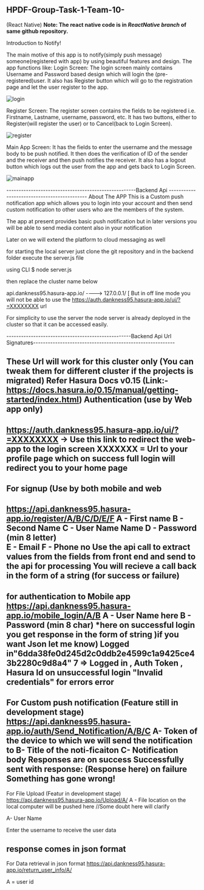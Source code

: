 ## HPDF-Group-Task-1-Team-10-
(React Native)
<b>Note: The react native code is in <i>ReactNative branch</i> of same github repository.</b>

Introduction to Notify!

The main motive of this app is to notify(simply push message) someone(registered with app) by using beautiful features and design.
The app functions like:
Login Screen:
The login screen mainly contains Username and Password based design which will login the (pre-registered)user.
It also has Register button which will go to the registration page and let the user register to the app.

![login](https://user-images.githubusercontent.com/34096221/35780681-2db60f96-0a05-11e8-8846-800e0ee1d472.png)


Register Screen:
The register screen contains the fields to be registered i.e. Firstname, Lastname, username, password, etc.
It has two buttons, either to Register(will register the user) or to Cancel(back to Login Screen).

![register](https://user-images.githubusercontent.com/34096221/35780690-5eff970c-0a05-11e8-8014-b548986f68d8.png)


Main App Screen:
It has the fields to enter the username and the message body to be push notified. It then does the verification of ID of the sender
and the receiver and then push notifies the receiver.
It also has a logout button which logs out the user from the app and gets back to Login Screen.

![mainapp](https://user-images.githubusercontent.com/34096221/35780712-95cb3a20-0a05-11e8-9385-d5f280cb31ad.png)

-----------------------------------------------------Backend Api --------------------------------------------
About The APP
This is a Custom push notification app which allows you to login into your account and then send custom notification to other users who are 
the members of the system.

The app at present provides basic push notification but in later versions you will be able to send media content also in your notification 

Later on we will extend the platform to cloud messaging as well 

for starting the local server just clone the git repository and in the backend folder execute the server.js file

using CLI $ node server.js 

then replace the cluster name below 

api.dankness95.hasura-app.io/ ----> 127.0.0.1/  [ But in off line mode you will not be able to use the https://auth.dankness95.hasura-app.io/ui/?=XXXXXXXX url

For simplicity to use the server the node server is already deployed in the cluster so that it can be accessed easily.

---------------------------------------------------Backend Api Url Signatures----------------------------------------------------------

These Url will work for this cluster only (You can tweak them for different cluster if the projects is migrated)
Refer Hasura Docs v0.15 (Link:-https://docs.hasura.io/0.15/manual/getting-started/index.html)
Authentication (use by Web app only)
----------------------------------------------------
https://auth.dankness95.hasura-app.io/ui/?=XXXXXXXX -> Use this link to redirect the web-app to the login screen
XXXXXXX = Url to your profile page which on success full login will redirect you to your home page 
--------------------------------------------------------------------------------------------
For signup (Use by both mobile and web
---------------------------------------------------------------------------------------
https://api.dankness95.hasura-app.io/register/A/B/C/D/E/F
A - First name
B - Second Name
C - User Name Name
D - Password (min 8 letter)  
E - Email
F - Phone no
Use the api call to extract values from the fields from front end and send to the api for processing 
You will recieve a call back in the form of a string (for success or failure)
-------------------------------------------------------------------------------------
for authentication to Mobile app
https://api.dankness95.hasura-app.io/mobile_login/A/B
A - User Name here
B - Password (min 8 char)
*here on successful login you get response in the form of string )if you want Json let me know)
Logged in"6dda38fe0d245d2c0ddb2e4599c1a9425ce43b2280c9d8a4" 7 => Logged in , Auth Token , Hasura Id
on unsuccessful login
"Invalid credentials" 
for errors 
error
-----------------------------------------------------------------------------------------------------
For Custom push notification (Feature still in development stage)
https://api.dankness95.hasura-app.io/auth/Send_Notification/A/B/C
A- Token of the device to which we will send the notification to
B- Title of the noti-ficaiton
C- Notification body
Responses are
on success
Successfully sent with response: (Response here)
on failure
Something has gone wrong!
--------------------------------------------------------------------------------------------------------
For File Upload (Featur in development stage)
https://api.dankness95.hasura-app.io/Upload/A/
A - File location on the local computer will be pushed here //Some doubt here will clarify


A- User Name

Enter the username to receive the user data 

response comes in json format
------------------------------------------------------------------------------------------------------------------
For Data retrieval in json format
https://api.dankness95.hasura-app.io/return_user_info/A/

A = user id
